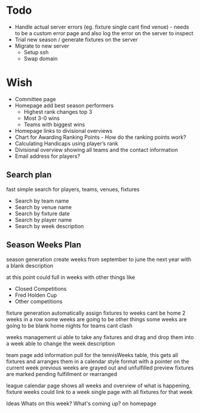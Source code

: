 # Todo
- Handle actual server errors (eg. fixture single cant find venue) - needs to be a custom error page and  also log the error on the server to inspect
- Trial new season / generate fixtures on the server
- Migrate to new server
  - Setup ssh
  - Swap domain

# Wish
- Committee page
- Homepage add best season performers
  - Highest rank changes top 3
  - Most 3-0 wins
  - Teams with biggest wins
- Homepage links to divisional overviews
- Chart for Awarding Ranking Points - How do the ranking points work?
- Calculating Handicaps using player’s rank 
- Divisional overview showing all teams and the contact information
- Email address for players?

## Search plan
fast simple search for players, teams, venues, fixtures
  - Search by team name
  - Search by venue name
  - Search by fixture date
  - Search by player name
  - Search by week description

## Season Weeks Plan
season generation
create weeks from september to june the next year with a blank description

at this point could full in weeks with other things like
  - Closed Competitions
  - Fred Holden Cup
  - Other competitions

fixture generation
automatically assign fixtures to weeks
  cant be home 2 weeks in a row
  some weeks are going to be other things
  some weeks are going to be blank
  home nights for teams cant clash

weeks management ui
able to take any fixtures and drag and drop them into a week
able to change the week description


team page
add information pull for the tennisWeeks table, this gets all fixtures and
arranges them in a calendar style format with a pointer on the current week
previous weeks are grayed out and unfulfilled preview fixtures are marked
pending fulfillment or rearranged

league calendar page
shows all weeks and overview of what is happening, fixture weeks could link to a
week single page with all fixtures for that week

Ideas
Whats on this week? What's coming up? on homepage
